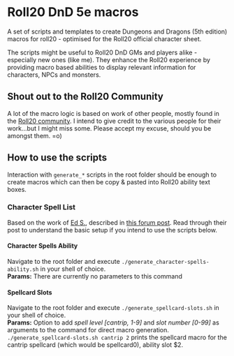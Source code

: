 # Roll20 DnD 5e macros
A set of scripts and templates to create Dungeons and Dragons (5th edition) macros for roll20 - optimised for the Roll20 official character sheet.  

The scripts might be useful to Roll20 DnD GMs and players alike - especially new ones (like me). They enhance the Roll20 experience by providing macro based abilities to display relevant information for characters, NPCs and monsters.

## Shout out to the Roll20 Community
A lot of the macro logic is based on work of other people, mostly found in the [Roll20 community](https://app.roll20.net/forum/). I intend to give credit to the various people for their work...but I might miss some. Please accept my excuse, should you be amongst them. =o)

## How to use the scripts
Interaction with `generate_*` scripts in the root folder should be enough to create macros which can then be copy & pasted into Roll20 ability text boxes.

### Character Spell List
Based on the work of [Ed S.](https://app.roll20.net/users/772714), described in [this forum post](https://app.roll20.net/forum/permalink/5629364/). Read through their post to understand the basic setup if you intend to use the scripts below.

#### Character Spells Ability
Navigate to the root folder and execute `./generate_character-spells-ability.sh` in your shell of choice.  
**Params:** There are currently no parameters to this command

#### Spellcard Slots
Navigate to the root folder and execute `./generate_spellcard-slots.sh` in your shell of choice.  
**Params:** Option to add _spell level [cantrip, 1-9]_ and _slot number [0-99]_ as arguments to the command for direct macro generation. `./generate_spellcard-slots.sh cantrip 2` prints the spellcard macro for the cantrip spellcard (which would be spellcard0), ability slot $2.